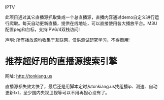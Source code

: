 IPTV

此项目通过其它直播源抓取集成一个总直播源，直播内容通过demo自定义进行运行爬取。每天自动更新直播，提供在线地址，可以直接使用各大播放平台。M3U配置peg和台标，支持IPV6/4双栈访问!

声明: 所有播放源均收集于互联网，仅供测试研究学习，不得商用!

# 推荐超好用的直播源搜索引擎
网址:  http://tonkiang.us

直播源都失效太快了，最后还是用脚本定时从tonkiang.us找组播ip、测速、自动更新txt，至少国内央视卫视等可以不用再担心没有了。


